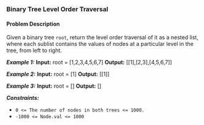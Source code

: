 ### Binary Tree Level Order Traversal

#### Problem Description

Given a binary tree `root`, return the level order traversal of it as a nested list, where each sublist contains the values of nodes at a particular level in the tree, from left to right.

**_Example 1:_**
**Input:** root = [1,2,3,4,5,6,7]
**Output:** [[1],[2,3],[4,5,6,7]]

**_Example 2:_**
**Input:** root = [1]
**Output:** [[1]]

**_Example 3:_**
**Input:** root = []
**Output:** []

**_Constraints:_**

- `0 <= The number of nodes in both trees <= 1000.`
- `-1000 <= Node.val <= 1000`
